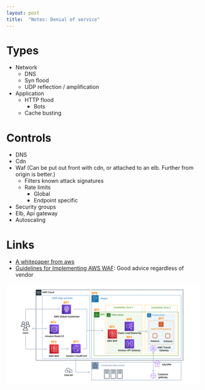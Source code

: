 ```yaml
---
layout: post
title:  "Notes: Denial of service"
---
```


# Types

* Network
  * DNS
  * Syn flood
  * UDP reflection / amplification
* Application
  * HTTP flood
    * Bots
  * Cache busting

# Controls

* DNS
* Cdn
* Waf (Can be put out front with cdn, or attached to an elb. Further from origin is better.)
  * Filters known attack signatures
  * Rate limits
    * Global
    * Endpoint specific
* Security groups
* Elb, Api gateway
* Autoscaling

# Links

* [A whitepaper from aws](https://docs.aws.amazon.com/whitepapers/latest/aws-best-practices-ddos-resiliency/aws-best-practices-ddos-resiliency.html)
* [Guidelines for Implementing AWS WAF](https://docs.aws.amazon.com/whitepapers/latest/guidelines-for-implementing-aws-waf/guidelines-for-implementing-aws-waf.html): Good advice regardless of vendor

![Denial of service reference architecture from aws](/assets/2023/dos_reference_architecture.png)